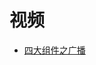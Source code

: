 



# 视频

* [四大组件之广播](https://www.bilibili.com/video/av60504132?from=search&seid=12977115494097597135)
